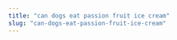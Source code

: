 ```yaml
---
title: "can dogs eat passion fruit ice cream"
slug: "can-dogs-eat-passion-fruit-ice-cream"
---
```


